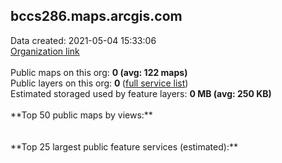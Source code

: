 <h2>bccs286.maps.arcgis.com</h2> Data created: 2021-05-04 15:33:06 <br /><a target='new' href='https://bccs286.maps.arcgis.com'>Organization link</a><br /><br />Public maps on this org: <b>0 (avg: 122 maps)</b><br />Public layers on this org: <b>0 </b>(<a target='new' href='https://services.arcgis.com/qbJQTHgTGnT0OFwW/ArcGIS/rest/services'>full service list</a>)<br />Estimated storaged used by feature layers: <b>0 MB (avg: 250 KB)</b><br /><br />**Top 50 public maps by views:**<br /><br /><br />**Top 25 largest public feature services (estimated):**<br />